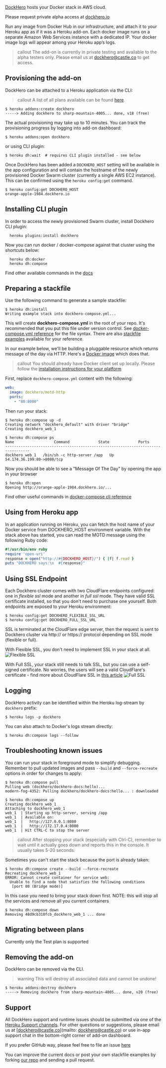 [DockHero](http://addons.heroku.com/dockhero) hosts your Docker stack in AWS cloud.

Please request private alpha access at [dockhero.io](http://dockhero.io/)

Run any image from Docker Hub in our infrastructure, and attach it to your Heroku app as if it was a Heroku add-on.
Each docker image runs on a separate Amazon Web Services instance with a dedicated IP.
Your docker image logs will appear among your Heroku app’s logs.

> callout
> The add-on is currently in private testing and available to the alpha testers only.
> Please email us at [dockhero@castle.co](mailto:dockhero@castle.co) to get access.

## Provisioning the add-on

DockHero can be attached to a Heroku application via the CLI:

> callout
> A list of all plans available can be found [here](http://addons.heroku.com/dockhero).

```term
$ heroku addons:create dockhero
-----> Adding dockhero to sharp-mountain-4005... done, v18 (free)
```

The actual provisioning may take up to 10 minutes. You can track the provisioning progress by logging into add-on dashboard:

```term
$ heroku addons:open dockhero
```

or using CLI plugin:

```term
$ heroku dh:wait  # requires CLI plugin installed - see below
```

Once DockHero has been added a `DOCKHERO_HOST` setting will be available in the app configuration and will contain the hostname of the newly provisioned Docker Swarm cluster (currently a single AWS EC2 instance). This can be confirmed using the `heroku config:get` command.

```term
$ heroku config:get DOCKHERO_HOST
orange-apple-1984.dockhero.io
```

## Installing CLI plugin

In order to access the newly provisioned Swarm cluster, install Dockhero CLI plugin:

```term
  heroku plugins:install dockhero
```

Now you can run docker / docker-compose against that cluster using the shortcuts below:

```term
  heroku dh:docker
  heroku dh:compose
```

Find other available commands in the [docs](https://github.com/cloudcastle/dockhero-cli)


## Preparing a stackfile

Use the following command to generate a sample stackfile:

```
$ heroku dh:install
Writing example stack into dockhero-compose.yml...
```

This will create  **dockhero-compose.yml** in the root of your repo.
It's recommended that you put this file under version control.
See [docker-compose.yml reference](https://docs.docker.com/compose/compose-file/) for the file syntax.
There are also [stackfile examples](https://github.com/cloudcastle/dockhero-docs/tree/master/examples) available for your reference.

In our example below, we'll be building a pluggable resource which returns message of the day via HTTP.
Here's a [Docker image](https://hub.docker.com/r/dockhero/motd-http/) which does that.

> callout
> You should already have Docker client set up locally.
> Please follow the [installation instructions for your platform](https://docs.docker.com/installation/)

First, replace `dockhero-compose.yml` content with the following:

```yml
web:
  image: dockhero/motd-http
  ports:
    - "80:8000"
```

Then run your stack:

```term
$ heroku dh:compose up -d
Creating network "dockhero_default" with driver "bridge"
Creating dockhero_web_1

$ heroku dh:compose ps
Name                  Command             State             Ports            
---------------------------------------------------------------------------------
dockhero_web_1   /bin/sh -c http-server /app   Up      54.174.36.199:80->8080/tcp
```

Now you should be able to see a "Message Of The Day" by opening the app in your browser

```term
$ heroku dh:open
Opening http://orange-apple-1984.dockhero.io/...
```

Find other useful commands in [docker-compose cli reference](https://docs.docker.com/compose/reference/)

## Using from Heroku app

In an application running on Heroku, you can fetch the host name of your Docker service from DOCKHERO_HOST environment variable. With the stack above has started, you can read the MOTD message using the following Ruby code:

```ruby
#!/usr/bin/env ruby
require 'open-uri'
response = open("http://#{DOCKHERO_HOST}/") { |f| f.read }
puts "DOCKHERO says:\n  #{response}"
```

## Using SSL Endpoint

Each Dockhero cluster comes with two CloudFlare endpoints configured: one in *flexible ssl* mode and another in *full ssl* mode. They have valid SSL certificate installed, so that you don't need to purchase one yourself. Both endpoints are exposed to your Heroku environment:

```term
$ heroku config:get DOCKHERO_FLEXIBLE_SSL_URL
$ heroku config:get DOCKHERO_FULL_SSL_URL
```

SSL is terminated at the CloudFlare edge server, then the request is sent to Dockhero cluster via http:// or https:// protocol depending on SSL mode (flexible or full).

With Flexible SSL, you don't need to implement SSL in your stack at all.
![Flexible SSL](https://support.cloudflare.com/hc/en-us/article_attachments/206124658/cfssl_flexible.png)

With Full SSL, your stack still needs to talk SSL, but you can use a self-signed certificate. No worries, the users will see a valid CloudFlare's certificate - find more about CloudFlare SSL in [this article](https://support.cloudflare.com/hc/en-us/articles/200170416-What-do-the-SSL-options-mean-)
![Full SSL](https://support.cloudflare.com/hc/en-us/article_attachments/206167937/cfssl_full.png)


## Logging

DockHero activity can be identified within the Heroku log-stream by `dockhero` prefix:

```term
$ heroku logs -p dockhero
```

You can also attach to Docker's logs stream directly:

```
$ heroku dh:compose logs --follow
```

## Troubleshooting known issues

You can run your stack in foreground mode to simplify debugging.
Remember to pull updated images and pass `--build` and `--force-recreate` options
in order for changes to apply:

```term
$ heroku dh:compose pull
Pulling web (dockhero/dockhero-docs:hello)...
modern-fog-4352: Pulling dockhero/dockhero-docs:hello... : downloaded

$ heroku dh:compose up
Creating dockhero_web_1
Attaching to dockhero_web_1
web_1  | Starting up http-server, serving /app
web_1  | Available on:
web_1  |   http://127.0.0.1:8080
web_1  |   http://172.17.0.4:8080
web_1  | Hit CTRL-C to stop the server
```

> callout
> After stopping your stack (especially with Ctrl-C), remember to wait until
> it actually goes down and reports this in the console. It usually takes 5-20 seconds.

Sometimes you can't start the stack because the port is already taken:

```term
$ heroku dh:compose create --build --force-recreate
Recreating dockhero_web_1
ERROR: Cannot create container for service web:
  Unable to find a node that satisfies the following conditions
   [port 80 (Bridge mode)]
```

In this case you need to bring your stack down first.
NOTE: this will stop all the services and remove all you current containers

```term
$ heroku dh:compose down
Removing 48d9cb310fcb_dockhero_web_1 ... done
```


## Migrating between plans

Currently only the Test plan is supported

## Removing the add-on

DockHero can be removed via the CLI.

> warning
> This will destroy all associated data and cannot be undone!

```term
$ heroku addons:destroy dockhero
-----> Removing dockhero from sharp-mountain-4005... done, v20 (free)
```


## Support

All DockHero support and runtime issues should be submitted via one of the [Heroku Support channels](support-channels). For other questions or suggestions, please email us at [dockhero@castle.co](mailto: dockhero@castle.co) or use in-app support chat in the bottom-right corner of add-on dashboard.

If you prefer GitHub way, please feel free to file an issue [here](https://github.com/cloudcastle/dockhero-docs/issues)

You can improve the current docs or post your own stackfile examples by forking [our repo](https://github.com/cloudcastle/dockhero-docs/) and sending a pull request.

